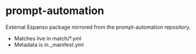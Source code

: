 # prompt-automation

External Espanso package mirrored from the prompt-automation repository.

- Matches live in match/*.yml
- Metadata is in _manifest.yml

